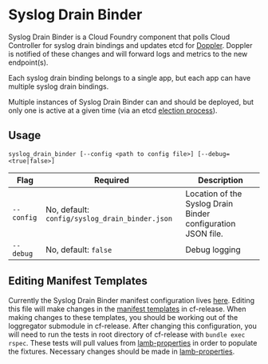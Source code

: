 # Syslog Drain Binder

Syslog Drain Binder is a Cloud Foundry component that polls Cloud Controller for syslog drain bindings and updates etcd for [Doppler](../doppler). Doppler is notified of these changes and will forward logs and metrics to the new endpoint(s).

Each syslog drain binding belongs to a single app, but each app can have multiple syslog drain bindings.

Multiple instances of Syslog Drain Binder can and should be deployed, but only one is active at a given time (via an etcd [election process](elector/elector.go)).

## Usage
```syslog_drain_binder [--config <path to config file>] [--debug=<true|false>]```

| Flag           | Required                              | Description                                     |
|----------------|---------------------------------------|-------------------------------------------------|
| ```--config``` | No, default: ```config/syslog_drain_binder.json``` | Location of the Syslog Drain Binder configuration JSON file. |
| ```--debug```  | No, default: ```false```              | Debug logging                                   |

## Editing Manifest Templates
Currently the Syslog Drain Binder manifest configuration lives [here](../../manifest-templates/cf-lamb.yml). Editing this file will make changes in the [manifest templates](https://github.com/cloudfoundry/cf-release/tree/master/templates) in cf-release. When making changes to these templates, you should be working out of the loggregator submodule in cf-release. After changing this configuration, you will need to run the tests in root directory of cf-release with `bundle exec rspec`. These tests will pull values from [lamb-properties](../../manifest-templates/lamb-properties.rb) in order to populate the fixtures. Necessary changes should be made in [lamb-properties](../../manifest-templates/lamb-properties.rb).